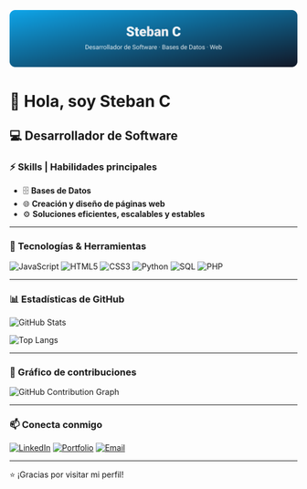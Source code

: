 <p align="center">
  <img src="banner.svg" alt="Steban C — Desarrollador de Software"/>
</p>

# 👋 Hola, soy Steban C

## 💻 Desarrollador de Software

### ⚡ Skills | Habilidades principales

* 🗄️ **Bases de Datos**
* 🌐 **Creación y diseño de páginas web**
* ⚙️ **Soluciones eficientes, escalables y estables**

---

### 🚀 Tecnologías & Herramientas

![JavaScript](https://img.shields.io/badge/JavaScript-323330?style=for-the-badge\&logo=javascript\&logoColor=F7DF1E)
![HTML5](https://img.shields.io/badge/HTML5-E34F26?style=for-the-badge\&logo=html5\&logoColor=white)
![CSS3](https://img.shields.io/badge/CSS3-1572B6?style=for-the-badge\&logo=css3\&logoColor=white)
![Python](https://img.shields.io/badge/Python-3776AB?style=for-the-badge\&logo=python\&logoColor=white)
![SQL](https://img.shields.io/badge/SQL-336791?style=for-the-badge\&logo=postgresql\&logoColor=white)
![PHP](https://img.shields.io/badge/PHP-777BB4?style=for-the-badge\&logo=php\&logoColor=white)

---

### 📊 Estadísticas de GitHub

![GitHub Stats](https://github-readme-stats.vercel.app/api?username=federaldiscord\&show_icons=true\&theme=radical)

![Top Langs](https://github-readme-stats.vercel.app/api/top-langs/?username=federaldiscord\&layout=compact\&theme=radical)

---

### 🌱 Gráfico de contribuciones

![GitHub Contribution Graph](https://github-readme-activity-graph.vercel.app/graph?username=federaldiscord\&theme=dracula)

---

### 📫 Conecta conmigo

[![LinkedIn](https://img.shields.io/badge/LinkedIn-0A66C2?style=for-the-badge\&logo=linkedin\&logoColor=white)](https://www.linkedin.com/in/steban-carrizosa-5a36132aa)
[![Portfolio](https://img.shields.io/badge/🌐%20Portafolio-000000?style=for-the-badge)](https://asari-community.neocities.org)
[![Email](https://img.shields.io/badge/Email-D14836?style=for-the-badge\&logo=gmail\&logoColor=white)](mailto:carrizosaortegon.steban@gmail.com)

---

⭐ ¡Gracias por visitar mi perfil!
